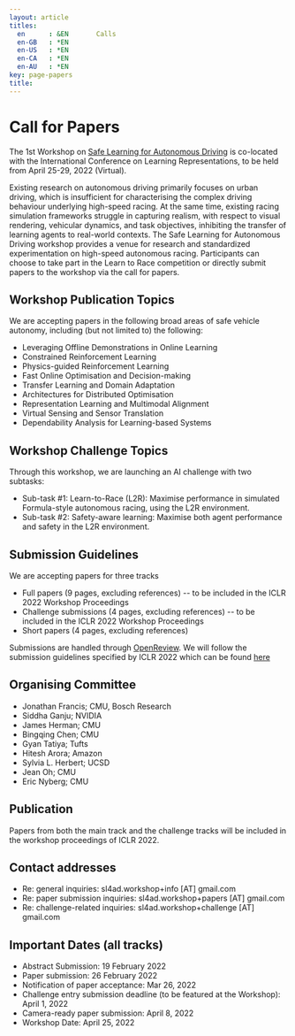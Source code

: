 ```yaml
---
layout: article
titles:
  en      : &EN       Calls
  en-GB   : *EN
  en-US   : *EN
  en-CA   : *EN
  en-AU   : *EN
key: page-papers
title:
---
```


<style>
.article__header h1 {
    display: none;
}
</style>

# Call for Papers

The 1st Workshop on [Safe Learning for Autonomous Driving](http://www.learn-to-race-challenge.com.s3-website-us-east-1.amazonaws.com/) is co-located with the International Conference on Learning Representations, to be held from April 25-29, 2022 (Virtual).

Existing research on autonomous driving primarily focuses on urban driving, which is insufficient for characterising the complex driving behaviour underlying high-speed racing. At the same time, existing racing simulation frameworks struggle in capturing realism, with respect to visual rendering, vehicular dynamics, and task objectives, inhibiting the transfer of learning agents to real-world contexts. The Safe Learning for Autonomous Driving workshop provides a venue for research and standardized experimentation on high-speed autonomous racing. Participants can choose to take part in the Learn to Race competition or directly submit papers to the workshop via the call for papers.

## Workshop Publication Topics

We are accepting papers in the following broad areas of safe vehicle autonomy, including (but not limited to) the following:

- Leveraging Offline Demonstrations in Online Learning
- Constrained Reinforcement Learning
- Physics-guided Reinforcement Learning
- Fast Online Optimisation and Decision-making
- Transfer Learning and Domain Adaptation
- Architectures for Distributed Optimisation
- Representation Learning and Multimodal Alignment
- Virtual Sensing and Sensor Translation
- Dependability Analysis for Learning-based Systems

## Workshop Challenge Topics

Through this workshop, we are launching an AI challenge with two subtasks:

- Sub-task #1: Learn-to-Race (L2R): Maximise performance in simulated Formula-style autonomous racing, using the L2R environment.
- Sub-task #2: Safety-aware learning: Maximise both agent performance and safety in the L2R environment.

## Submission Guidelines

We are accepting papers for three tracks
- Full papers (9 pages, excluding references) -- to be included in the ICLR 2022 Workshop Proceedings
- Challenge submissions (4 pages, excluding references) -- to be included in the ICLR 2022 Workshop Proceedings
- Short papers (4 pages, excluding references)

Submissions are handled through [OpenReview](https://openreview.net/group?id=ICLR.cc/2022/). We will follow the submission guidelines specified by ICLR 2022 which can be found [here](https://iclr.cc/Conferences/2022/CallForPapers)

## Organising Committee

- Jonathan Francis; CMU, Bosch Research
- Siddha Ganju; NVIDIA
- James Herman; CMU
- Bingqing Chen; CMU
- Gyan Tatiya; Tufts
- Hitesh Arora; Amazon
- Sylvia L. Herbert; UCSD
- Jean Oh; CMU
- Eric Nyberg; CMU

## Publication

Papers from both the main track and the challenge tracks will be included in the workshop proceedings of ICLR 2022.

## Contact addresses

- Re: general inquiries: sl4ad.workshop+info [AT] gmail.com
- Re: paper submission inquiries: sl4ad.workshop+papers [AT] gmail.com
- Re: challenge-related inquiries: sl4ad.workshop+challenge [AT] gmail.com

## Important Dates (all tracks)

- Abstract Submission: 19 February 2022
- Paper submission: 26 February 2022
- Notification of paper acceptance: Mar 26, 2022
- Challenge entry submission deadline (to be featured at the Workshop): April 1, 2022
- Camera-ready paper submission: April 8, 2022
- Workshop Date: April 25, 2022
